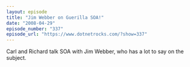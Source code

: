 ```yaml
---
layout: episode
title: "Jim Webber on Guerilla SOA!"
date: "2008-04-29"
episode_number: "337"
episode_url: "https://www.dotnetrocks.com/?show=337"
---
```


Carl and Richard talk SOA with Jim Webber, who has a lot to say on the subject.
